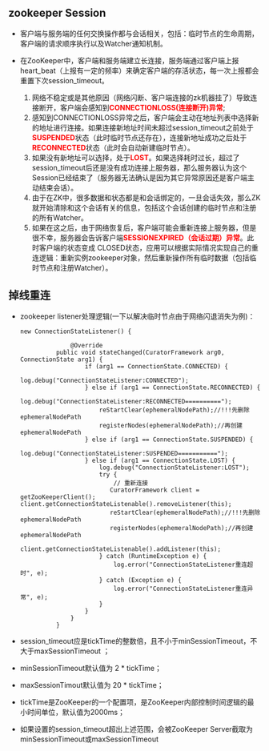 ## zookeeper Session

- 客户端与服务端的任何交换操作都与会话相关，包括：临时节点的生命周期，客户端的请求顺序执行以及Watcher通知机制。

- 在ZooKeeper中，客户端和服务端建立长连接，服务端通过客户端上报heart_beat（上报有一定的频率）来确定客户端的存活状态，每一次上报都会重置下次session_timeout。

  1. 网络不稳定或是其他原因（网络闪断、客户端连接的zk机器挂了）导致连接断开，客户端会感知到<strong style="color:red">CONNECTIONLOSS(连接断开)异常</strong>;
  2. 感知到CONNECTIONLOSS异常之后，客户端会主动在地址列表中选择新的地址进行连接。如果连接新地址时间未超过session_timeout之前处于<strong style="color:red">SUSPENDED</strong>状态（此时临时节点还存在），连接新地址成功之后处于<strong style="color:red">RECONNECTED</strong>状态（此时会自动新建临时节点）。
  3. 如果没有新地址可以选择，处于<strong style="color:red">LOST</strong>。如果选择耗时过长，超过了session_timeout后还是没有成功连接上服务器，那么服务器认为这个Session已经结束了（服务器无法确认是因为其它异常原因还是客户端主动结束会话）。
  4. 由于在ZK中，很多数据和状态都是和会话绑定的，一旦会话失效，那么ZK就开始清除和这个会话有关的信息，包括这个会话创建的临时节点和注册的所有Watcher。
  5. 如果在这之后，由于网络恢复后，客户端可能会重新连接上服务器，但是很不幸，服务器会告诉客户端<strong style="color:red">SESSIONEXPIRED（会话过期）异常</strong>。此时客户端的状态变成 CLOSED状态，应用可以根据实际情况实现自己的重连逻辑：重新实例zookeeper对象，然后重新操作所有临时数据（包括临时节点和注册Watcher）。					

## 掉线重连
- zookeeper listener处理逻辑(一下以解决临时节点由于网络闪退消失为例)：

  ```
  new ConnectionStateListener() {
  
  				@Override
  			public void stateChanged(CuratorFramework arg0, ConnectionState arg1) {
  					if (arg1 == ConnectionState.CONNECTED) {
  						log.debug("ConnectionStateListener:CONNECTED");
  					} else if (arg1 == ConnectionState.RECONNECTED) {
  						log.debug("ConnectionStateListener:RECONNECTED==========");
  						reStartClear(ephemeralNodePath);//!!!先删除ephemeralNodePath
  						registerNodes(ephemeralNodePath);//再创建ephemeralNodePath
  					} else if (arg1 == ConnectionState.SUSPENDED) {
  						log.debug("ConnectionStateListener:SUSPENDED===========");
  					} else if (arg1 == ConnectionState.LOST) {
  						log.debug("ConnectionStateListener:LOST");
  						try {
  							// 重新连接
  						   CuratorFramework client = getZooKeeperClient();									   client.getConnectionStateListenable().removeListener(this);
  						   reStartClear(ephemeralNodePath);//!!!先删除ephemeralNodePath
  						   registerNodes(ephemeralNodePath);//再创建ephemeralNodePath
  						   client.getConnectionStateListenable().addListener(this);
  						} catch (RuntimeException e) {
  							log.error("ConnectionStateListener重连超时", e);
  						} catch (Exception e) {
  							log.error("ConnectionStateListener重连异常", e);
  						}
  					}
  				}
  			}
  ```

  

- session_timeout应是tickTime的整数倍，且不小于minSessionTimeout，不大于maxSessionTimeout ；

- minSessionTimeout默认值为  2 * tickTime；

- maxSessionTimout默认值为 20 * tickTime；

-  tickTime是ZooKeeper的一个配置项，是ZooKeeper内部控制时间逻辑的最小时间单位，默认值为2000ms；

- 如果设置的session_timeout超出上述范围，会被ZooKeeper Server截取为minSessionTimeout或maxSessionTimeout
